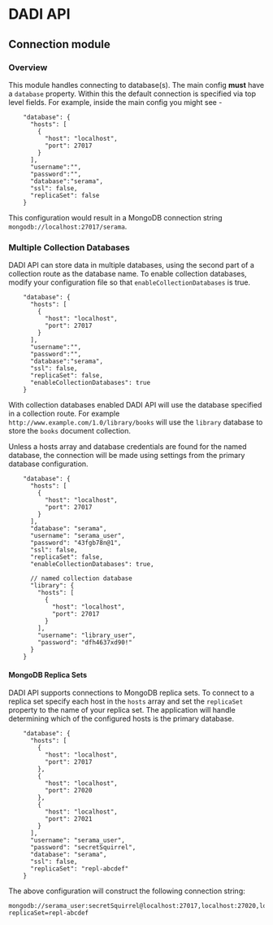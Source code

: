 # DADI API

## Connection module

### Overview

This module handles connecting to database(s). The main config **must** have a `database` property.  Within this the default connection is specified via top level fields. For example, inside the main config you might see -

```
    "database": {
      "hosts": [
        {
          "host": "localhost",
          "port": 27017
        }
      ],
      "username":"",
      "password":"",
      "database":"serama",
      "ssl": false,
      "replicaSet": false
    }
```

This configuration would result in a MongoDB connection string `mongodb://localhost:27017/serama`.

### Multiple Collection Databases

DADI API can store data in multiple databases, using the second part of a collection route as the database name. To enable collection databases, modify your configuration file so that `enableCollectionDatabases` is true.

```
    "database": {
      "hosts": [
        {
          "host": "localhost",
          "port": 27017
        }
      ],
      "username":"",
      "password":"",
      "database":"serama",
      "ssl": false,
      "replicaSet": false,
      "enableCollectionDatabases": true
    }
```

With collection databases enabled DADI API will use the database specified in a collection route. For example `http://www.example.com/1.0/library/books` will use the `library` database to store the `books` document collection.

Unless a hosts array and database credentials are found for the named database, the connection will be made using settings from the primary database configuration.

```
    "database": {
      "hosts": [
        {
          "host": "localhost",
          "port": 27017
        }
      ],
      "database": "serama",
      "username": "serama_user",
      "password": "43fgb78n@1",
      "ssl": false,
      "replicaSet": false,
      "enableCollectionDatabases": true,

      // named collection database
      "library": {
        "hosts": [
          {
            "host": "localhost",
            "port": 27017
          }
        ],
        "username": "library_user",
        "password": "dfh4637xd90!"
      }
    }
```

#### MongoDB Replica Sets

DADI API supports connections to MongoDB replica sets. To connect to a replica set specify each host in the `hosts` array and set the `replicaSet` property to the name of your replica set. The application will handle determining which of the configured hosts is the primary database.

```
    "database": {
      "hosts": [
        {
          "host": "localhost",
          "port": 27017
        },
        {
          "host": "localhost",
          "port": 27020
        },
        {
          "host": "localhost",
          "port": 27021
        }
      ],
      "username": "serama_user",
      "password": "secretSquirrel",
      "database": "serama",
      "ssl": false,
      "replicaSet": "repl-abcdef"
    }
```

The above configuration will construct the following connection string:

```
mongodb://serama_user:secretSquirrel@localhost:27017,localhost:27020,localhost:27021/serama?replicaSet=repl-abcdef
```
